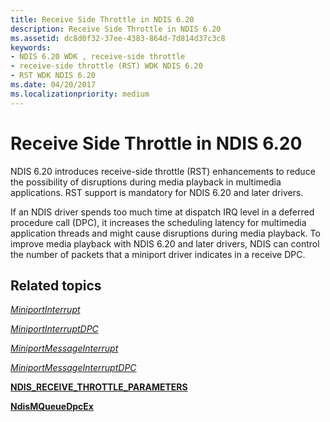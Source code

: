 ```yaml
---
title: Receive Side Throttle in NDIS 6.20
description: Receive Side Throttle in NDIS 6.20
ms.assetid: dc8d0f32-37ee-4383-864d-7d814d37c3c8
keywords:
- NDIS 6.20 WDK , receive-side throttle
- receive-side throttle (RST) WDK NDIS 6.20
- RST WDK NDIS 6.20
ms.date: 04/20/2017
ms.localizationpriority: medium
---
```


# Receive Side Throttle in NDIS 6.20





NDIS 6.20 introduces receive-side throttle (RST) enhancements to reduce the possibility of disruptions during media playback in multimedia applications. RST support is mandatory for NDIS 6.20 and later drivers.

If an NDIS driver spends too much time at dispatch IRQ level in a deferred procedure call (DPC), it increases the scheduling latency for multimedia application threads and might cause disruptions during media playback. To improve media playback with NDIS 6.20 and later drivers, NDIS can control the number of packets that a miniport driver indicates in a receive DPC.

## Related topics


[*MiniportInterrupt*](https://docs.microsoft.com/windows-hardware/drivers/ddi/content/ndis/nc-ndis-miniport_isr)

[*MiniportInterruptDPC*](https://docs.microsoft.com/windows-hardware/drivers/ddi/content/ndis/nc-ndis-miniport_interrupt_dpc)

[*MiniportMessageInterrupt*](https://docs.microsoft.com/windows-hardware/drivers/ddi/content/ndis/nc-ndis-miniport_message_interrupt)

[*MiniportMessageInterruptDPC*](https://docs.microsoft.com/windows-hardware/drivers/ddi/content/ndis/nc-ndis-miniport_message_interrupt_dpc)

[**NDIS\_RECEIVE\_THROTTLE\_PARAMETERS**](https://docs.microsoft.com/windows-hardware/drivers/ddi/content/ndis/ns-ndis-_ndis_receive_throttle_parameters)

[**NdisMQueueDpcEx**](https://docs.microsoft.com/windows-hardware/drivers/ddi/content/ndis/nf-ndis-ndismqueuedpcex)

 

 






